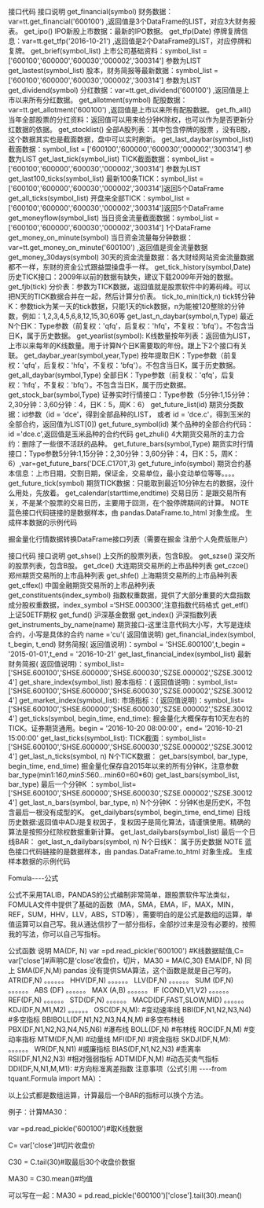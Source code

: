 接口代码	接口说明
get_financial(symbol)	财务数据：var=tt.get_financial('600100') ,返回值是3个DataFrame的LIST，对应3大财务报表。
get_ipo()	IPO新股上市数据：最新的IPO数据。
get_tfp(Date)	停牌复牌信息：var=tt.get_tfp('2016-10-21') ,返回值是2个DataFrame的LIST，对应停牌和复牌。
get_brief(symbol_list)	上市公司基础资料：symbol_list = ['600100','600000','600030','000002','300314'] 参数为LIST
get_lastest(symbol_list)	股本，财务简报等最新数据：symbol_list = ['600100','600000','600030','000002','300314'] 参数为LIST
get_dividend(symbol)	分红数据：var=tt.get_dividend('600100') ,返回值是上市以来所有分红数据。
get_allotment(symbol)	配股数据：var=tt.get_allotment('600100') ,返回值是上市以来所有配股数据。
get_fh_all()	当年全部股票的分红资料：返回值可以用来给分钟K除权，也可以作为是否更新分红数据的依据。
get_stocklist()	全部A股列表：其中包含停牌的股票 ，没有B股，这个数据其实也是截面数据，盘中可以实时刷新。
get_last_daybar(symbol_list)	截面数据：symbol_list = ['600100','600000','600030','000002','300314'] 参数为LIST
get_last_tick(symbol_list)	TICK截面数据：symbol_list = ['600100','600000','600030','000002','300314'] 参数为LIST
get_last100_ticks(symbol_list)	最新100条TICK：symbol_list = ['600100','600000','600030','000002','300314']返回5个DataFrame
get_all_ticks(symbol_list)	开盘来全部TICK：symbol_list = ['600100','600000','600030','000002','300314']返回5个DataFrame
get_moneyflow(symbol_list)	当日资金流量截面数据：symbol_list = ['600100','600000','600030','000002','300314'] 1个DataFrame
get_money_on_minute(symbol)	当日资金流量每分钟数据：var=tt.get_money_on_minute('600100') ,返回值是资金流量数据
get_money_30days(symbol)	30天的资金流量数据：各大财经网站资金流量数据都不一样，东财的资金公式跟益盟操盘手一样。
get_tick_history(symbol,Date)	历史TICK接口：2009年以前的数据有缺失，建议下载2009年开始的数据。
get_fjb(tick)	分价表：参数为TICK数据，返回值就是股票软件中的筹码峰。可以把N天的TICK数据合并在一起，然后计算分价表。
tick_to_min(tick,n)	tick转分钟K：参数tick为某一天的tick数据，只能1天的tick数据，n为能被120整除的分钟数，例如：1,2,3,4,5,6,8,12,15,30,60等
get_last_n_daybar(symbol,n,Type)	最近N个日K：Type参数（前复权：'qfq'，后复权：'hfq'，不复权：'bfq'）。不包含当日K，属于历史数据。
get_yearlist(symbol):	K线数量按年列表：返回值为LIST，上市以来每年的K线数量。用于计算N个日K需要取的年份。跟上下2个接口有关联。
get_daybar_year(symbol,year,Type)	按年提取日K：Type参数（前复权：'qfq'，后复权：'hfq'，不复权：'bfq'）。不包含当日K，属于历史数据。
get_all_daybar(symbol,Type)	全部日K：Type参数（前复权：'qfq'，后复权：'hfq'，不复权：'bfq'）。不包含当日K，属于历史数据。
get_stock_bar(symbol,Type)	证券实时行情接口：Type参数（5分钟:1,15分钟：2,30分钟：3,60分钟：4，日K：5，周K：6）
get_future_list(id)	期货分类数据：id参数（id = 'dce'，得到全部品种的LIST， 或者 id = 'dce.c'，得到玉米的全部合约，返回值为LIST[0])
get_future_symbol(id)	某个品种的全部合约代码：id ='dce.c',返回值是玉米品种的合约代码
get_zhuli()	4大期货交易所的主力合约：删除了一些很不活跃的品种。
get_future_bars(symbol,Type)	期货实时行情接口：Type参数5分钟:1,15分钟：2,30分钟：3,60分钟：4，日K：5，周K：6）,var=get_future_bars('DCE.C1701',3)
get_future_info(symbol)	期货合约基本信息：上市日期，交割日期，保证金，交易单位，最小变动单位等等。。。。
get_future_tick(symbol)	期货TICK数据：只能取到最近10分钟左右的数据，没什么用处，先放着。
get_calendar(starttime,endtime)	交易日历：是跟交易所有关，不是某个股票的交易日历，主要用于回测，在个股停牌期间的计算。
NOTE 蓝色接口代码链接的是数据样本，由 pandas.DataFrame.to_html 对象生成。 生成样本数据的示例代码

掘金量化行情数据转换DataFrame接口列表（需要在掘金 注册个人免费版账户）

接口代码	接口说明
get_shse()	上交所的股票列表，包含B股。
get_szse()	深交所的股票列表，包含B股。
get_dce()	大连期货交易所的上市品种列表
get_czce()	郑州期货交易所的上市品种列表
get_shfe()	上海期货交易所的上市品种列表
get_cffex()	中国金融期货交易所的上市品种列表
get_constituents(index_symbol)	指数权重数据，提供了大部分重要的大盘指数成分股权重数据，index_symbol =‘SHSE.000300’,注意指数代码格式
get_etf()	上证50ETF期权
get_fund()	沪深基金数据
get_index()	沪深指数列表
get_instruments_by_name(name)	期货接口-这里注意代码大小写，大写是连续合约，小写是具体的合约 name ='cu'( 返回值说明)
get_financial_index(symbol, t_begin, t_end)	财务简报( 返回值说明)：symbol = 'SHSE.600100',t_begin = '2015-01-01',t_end = '2016-10-21'
get_last_financial_index(symbol_list)	最新财务简报( 返回值说明)：symbol_list=['SHSE.600100','SHSE.600000','SHSE.600030','SZSE.000002','SZSE.300124']
get_share_index(symbol_list)	股本指标：( 返回值说明)：symbol_list=['SHSE.600100','SHSE.600000','SHSE.600030','SZSE.000002','SZSE.300124']
get_market_index(symbol_list):	市场指标：( 返回值说明)：symbol_list=['SHSE.600100','SHSE.600000','SHSE.600030','SZSE.000002','SZSE.300124']
get_ticks(symbol, begin_time, end_time):	掘金量化大概保存有10天左右的TICK。证券期货通用。begin = '2016-10-20 08:00:00'，end= '2016-10-21 15:00:00'
get_last_ticks(symbol_list):	TICK截面：symbol_list=['SHSE.600100','SHSE.600000','SHSE.600030','SZSE.000002','SZSE.300124']
get_last_n_ticks(symbol, n)	N个TICK数据：
get_bars(symbol, bar_type, begin_time, end_time)	掘金量化保存自2015年以来的所有分钟K，注意参数bar_type(min1:1*60,min5:5*60...min60=60*60)
get_last_bars(symbol_list, bar_type)	最后一个分钟K ：symbol_list=['SHSE.600100','SHSE.600000','SHSE.600030','SZSE.000002','SZSE.300124']
get_last_n_bars(symbol, bar_type, n)	N个分钟K ：分钟K也是历史K，不包含最后一根没有成型的K。
get_dailybars(symbol, begin_time, end_time)	日线历史数据:返回值中ADJ是复权因子，复权因子是简化算法，请谨慎使用。精确的算法是按照分红除权数据重新计算。
get_last_dailybars(symbol_list)	最后一个日线BAR：
get_last_n_dailybars(symbol, n)	N个日线K： 属于历史数据
NOTE 蓝色接口代码链接的是数据样本，由 pandas.DataFrame.to_html 对象生成。 生成样本数据的示例代码

Fomula----公式

公式不采用TALIB，PANDAS的公式编制非常简单，跟股票软件写法类似，FOMULA文件中提供了基础的函数（MA，SMA，EMA，IF，MAX，MIN，REF，SUM，HHV，LLV，ABS，STD等），需要明白的是公式是数组的运算，单值运算可以自己写。我从通达信抄了一部分指标，全部抄过来是没有必要的，按照我的写法，你可以自己写指标。

公式函数	说明
MA(DF, N)	var =pd.read_pickle('600100') #K线数据赋值,C= var['close']#声明C是‘close’收盘价，切片，MA30 = MA(C,30)
EMA(DF, N)	同上
SMA(DF,N,M)	pandas 没有提供SMA算法，这个函数是就是自己写的。
ATR(DF,N)	。。。。。。
HHV(DF,N)	。。。。。。
LLV(DF,N)	。。。。。。
SUM (DF,N)	。。。。。。
ABS (DF)	。。。。。。
MAX (A,B)	。。。。。。
IF (COND,V1,V2)	。。。。。。
REF(DF,N)	。。。。。。
STD(DF,N)	。。。。。。
MACD(DF,FAST,SLOW,MID)	。。。。。。
KDJ(DF,N,M1,M2)	。。。。。。
OSC(DF,N,M):	#变动速率线
BBI(DF,N1,N2,N3,N4)	#多空指标
BBIBOLL(DF,N1,N2,N3,N4,N,M)	#多空布林线
PBX(DF,N1,N2,N3,N4,N5,N6)	#瀑布线
BOLL(DF,N)	#布林线
ROC(DF,N,M)	#变动率指标
MTM(DF,N,M)	#动量线
MFI(DF,N)	#资金指标
SKDJ(DF,N,M):	。。。。。。
WR(DF,N,N1)	#威廉指标
BIAS(DF,N1,N2,N3)	#乖离率
RSI(DF,N1,N2,N3)	#相对强弱指标
ADTM(DF,N,M)	#动态买卖气指标
DDI(DF,N,N1,M,M1):	#方向标准离差指数
注意事项（公式引用 ----from tquant.Formula import MA）：

以上公式都是数组运算，计算最后一个BAR的指标可以换个方法。

例子：计算MA30：

var =pd.read_pickle('600100')#取K线数据

C= var['close']#切片收盘价

C30 = C.tail(30)#取最后30个收盘价数据

MA30 = C30.mean()#均值

可以写在一起：MA30 = pd.read_pickle('600100')['close'].tail(30).mean()